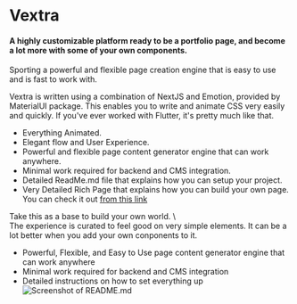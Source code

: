 # Vextra 
#### A highly customizable platform ready to be a portfolio page, and become a lot more with some of your own components.

Sporting a powerful and flexible page creation engine that is easy to use and is fast to work with.

Vextra is written using a combination of NextJS and Emotion, provided by MaterialUI package. This enables you to write and animate CSS very easily and quickly. If you've ever worked with Flutter, it's pretty much like that.





- Everything Animated.
- Elegant flow and User Experience.
- Powerful and flexible page content generator engine that can work anywhere.
- Minimal work required for backend and CMS integration.
- Detailed ReadMe.md file that explains how you can setup your project.
- Very Detailed Rich Page that explains how you can build your own page. You can check it out [from this link](https://mitra-portfolio.vercel.app/portfolio/rich-content-handbook)


Take this as a base to build your own world. \  
The experience is curated to feel good on very simple elements. It can be a lot better when you add your own conponents to it.



- Powerful, Flexible, and Easy to Use page 
  content generator engine that can work anywhere
- Minimal work required for backend and CMS integration
- Detailed instructions on how to set everything up 
![Screenshot of README.md](TODO)


